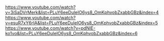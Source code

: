 https://www.youtube.com/watch?v=3iSaDVrMerk&list=PLuY6eeDuleIO6ys8_OmKphvobZxabbGBz&index=4  
https://www.youtube.com/watch?v=esuR7xY6rIA&list=PLuY6eeDuleIO6ys8_OmKphvobZxabbGBz&index=5  
https://www.youtube.com/watch?v=pdNIE-ko1vo&list=PLuY6eeDuleIO6ys8_OmKphvobZxabbGBz&index=6  